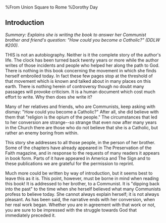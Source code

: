 %From Union Square to Rome
%Dorothy Day

Introduction
---

*Summary: Explains she is writing the book to answer her Communist
brother and friend's question: "How could you become a Catholic?" (DDLW
\#200).*

THIS is not an autobiography. Neither is it the complete story of the
author's life. The clock has been turned back twenty years or more while
the author writes of those incidents and people who helped her along the
path to God. There is nothing in this book concerning the movement in
which she finds herself embroiled today. In fact these few pages stop at
the threshold of that movement which is known and talked about in many
places on this earth. There is nothing herein of controversy though no
doubt many passages will provoke criticism. It is a human document which
cost much effort to write. Why then does she write it? 

Many of her relatives and friends, who are Communists, keep asking with
dismay: "How could you become a Catholic?" After all, she did believe
with them that "religion is the opium of the people." The circumstances
that led to her conversion are strange--so strange that even now after
many years in the Church there are those who do not believe that she is
a Catholic, but rather an enemy boring from within.

This story she addresses to all those people, in the person of her
brother. Some of the chapters have already appeared in The Preservation
of the Faith magazine, and in response to the requests of many readers
it appears in book form. Parts of it have appeared in America and The
Sign and to these publications we are grateful for the permission to
reprint.

Much more could be written by way of introduction, but it seems best
to leave this as it is. This point, however, must be borne in mind when
reading this book! It is addressed to her brother, to a Communist. It is
"dipping back into the past" to the time when she herself believed what
many Communists profess to believe today. She cannot always explain
herself; it is not always pleasant. As has been said, the narrative ends
with her conversion, when her real work began. Whether you are in
agreement with that work or not, you are sure to be impressed with the
struggle towards God that immediately preceded it.
